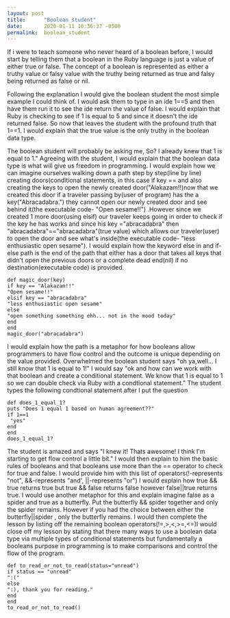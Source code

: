 ```yaml
---
layout: post
title:      "Boolean student"
date:       2020-01-11 10:36:37 -0500
permalink:  boolean_student
---
```



   If i were to teach someone who never heard of a boolean before, I would start by telling them that a boolean in the Ruby language is just a value of either true or false. The concept of a boolean is represented as either a truthy value or falsy value with the truthy being returned as true and falsy being returned as false or nil.
	 
   Following the explanation I would give the boolean student the most simple example I could think of. I would ask them to type in an ide 1==5 and then have them run it to see the ide return the value of false. I would explain that Ruby is checking to see if 1 is equal to 5 and since it doesn't the ide returned false. So now that leaves the student with the profound truth that 1==1. I would explain that the true value is the only truthy in the boolean data type.
	
   The boolean student will probably be asking me, So? I already knew that 1 is equal to 1." Agreeing with the student, I would explain that the boolean data type is what will give us freedom in programming. I would explain how we can imagine ourselves walking down a path step by step(line by line) creating doors(conditional statements, in this case if key == and also creating the keys to open the newly created door("Alakazam!!)now that we created this door if a traveler passing by(user of program) has the a key("Abracadabra.") they cannot open our newly created door and see behind it(the executable code- "Open sesame!!") .However since we created 1 more door(using elsif) our traveler keeps going in order to check if the key he has works and since his key ="abracadabra" then "abracadabra"=="abracadabra"(true value) which allows our traveler(user) to open the door and see what's inside(the executable code- "less enthusiastic open sesame"). I would explain how the keyword else in and if-else path is the end of the path that either has a door that takes all keys that didn't open the previous doors or a complete dead end(nil) if no destination(executable code) is provided.
  ```
def magic_door(key)
if key == "Alakazam!!"
 "Open sesame!!"
 elsif key == "abracadabra"
 "less enthusiastic open sesame"
else 
 "open something something ehh... not in the mood today"
end 
end
magic_door("abracadabra")
```
I would explain how the path is a metaphor for how booleans allow programmers to have flow control and the outcome is unique depending on the value provided. Overwhelmed the boolean student says "oh ya,well... I still know that 1 is equal to 1!" I would  say "ok and how can we work with that boolean and create a conditional statement. We know that 1 is equal to 1 so we can double check via Ruby with a condtional statement." The student types the following condtional statement after I put the question 
```
def does_1_equal_1?
puts "Does 1 equal 1 based on human agreement??"
if 1==1
 "yes"
end
end
does_1_equal_1?
```
  The student is amazed and says "I knew it! Thats awesome! I think I'm starting to get flow control a little bit." I would then explain to him the basic rules of booleans and that booleans use more than the == operator to check for true and false. I would provide him with this list of operators(!-represents "not", &&-represents "and', ||-represents "or") I would explain how true && true returns true but true && false returns false however false||true returns true. I would use another metaphor for this and explain imagine false as a spider and true as a butterfly. Put the butterfly && spider together and only the spider remains. However if you had the choice between either the butterfly||spider , only the butterfly remains. I would then complete the lesson by listing off the remaining boolean operators(!=,>,<,>=,<=)I would close off my lesson by stating that there many ways to use a boolean data type via multiple types of conditional statements but fundamentally a booleans purpose in programming is to make comparisons and control the flow of the program. 
```
def to_read_or_not_to_read(status="unread")
if status == "unread"
":("
else
":), thank you for reading."
end
end 
to_read_or_not_to_read()
```

